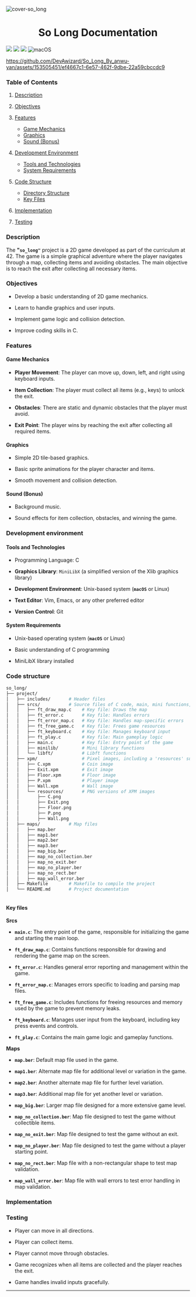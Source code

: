 ![cover-so_long](https://github.com/DevAwizard/So_Long_By_anwu-yan/assets/153505451/acb2c3f8-657c-4bae-a123-38845b1484b8)

<div align="center">
<h1>So Long Documentation</h1>
</div>


<img src="https://img.shields.io/badge/42-%23000000.svg?&style=for-the-badge&logo=42&logoColor=white" /> <img src="https://img.shields.io/badge/c-%23A8B9CC.svg?&style=for-the-badge&logo=c&logoColor=black" /> <img src="https://img.shields.io/badge/markdown-%23000000.svg?&style=for-the-badge&logo=markdown&logoColor=white">
![macOS](https://img.shields.io/badge/macOS-000000?style=for-the-badge&logo=macos&logoColor=F0F0F0)





https://github.com/DevAwizard/So_Long_By_anwu-yan/assets/153505451/ef4667c1-6e57-462f-9dbe-22a59cbccdc9





### Table of Contents

1. [Description](#description)

2. [Objectives](#objectives)

3. [Features](#features)
   - [Game Mechanics](#game-mechanics)
   - [Graphics](#graphics)
   - [Sound (Bonus)](#sound-bonus)

4. [Development Environment](#development-environment)
   - [Tools and Technologies](#tools-and-technologies)
   - [System Requirements](#system-requirements)

5. [Code Structure](#code-structure)
   - [Directory Structure](#directory-structure)
   - [Key Files](#key-files)

6. [Implementation](#implementation)

7. [Testing](#testing)




### Description

The **"`so_long"`** project is a 2D game developed as part of the curriculum at 42. The game is a simple graphical adventure where the player navigates through a map, collecting items and avoiding obstacles. The main objective is to reach the exit after collecting all necessary items.

### Objectives

- Develop a basic understanding of 2D game mechanics.

- Learn to handle graphics and user inputs.

- Implement game logic and collision detection.

- Improve coding skills in C.


### Features

#### Game Mechanics

- **Player Movement**: The player can move up, down, left, and right using keyboard inputs.

- **Item Collection**: The player must collect all items (e.g., keys) to unlock the exit.

- **Obstacles**: There are static and dynamic obstacles that the player must avoid.

- **Exit Point**: The player wins by reaching the exit after collecting all required items.

#### Graphics

- Simple 2D tile-based graphics.

- Basic sprite animations for the player character and items.

- Smooth movement and collision detection.

#### Sound (Bonus)

- Background music.

- Sound effects for item collection, obstacles, and winning the game.

### Development environment


#### Tools and Technologies
- Programming Language: C

- **Graphics Library**: `MiniLibX` (a simplified version of the Xlib graphics library)

- **Development Environment**: Unix-based system (**`macOS`** or Linux)

- **Text Editor**: Vim, Emacs, or any other preferred editor

- **Version Control**: Git

#### System Requirements

- Unix-based operating system (**`macOS`** or Linux)

- Basic understanding of C programming

- MiniLibX library installed

### Code structure

```bash
so_long/
├── project/
│   ├── includes/       # Header files 
│   ├── srcs/           # Source files of C code, main, mini functions, and inside, minilib and libft
│   │   ├── ft_draw_map.c    # Key file: Draws the map
│   │   ├── ft_error.c       # Key file: Handles errors
│   │   ├── ft_error_map.c   # Key file: Handles map-specific errors
│   │   ├── ft_free_game.c   # Key file: Frees game resources
│   │   ├── ft_keyboard.c    # Key file: Manages keyboard input
│   │   ├── ft_play.c        # Key file: Main gameplay logic
│   │   ├── main.c           # Key file: Entry point of the game
│   │   ├── minilib/         # Mini library functions
│   │   └── libft/           # Libft functions
│   ├── xpm/                 # Pixel images, including a 'resources' subfolder with PNG files
│   │   ├── C.xpm            # Coin image
│   │   ├── Exit.xpm         # Exit image
│   │   ├── Floor.xpm        # Floor image
│   │   ├── P.xpm            # Player image
│   │   ├── Wall.xpm         # Wall image
│   │   └── resources/       # PNG versions of XPM images
│   │       ├── C.png
│   │       ├── Exit.png
│   │       ├── Floor.png
│   │       ├── P.png
│   │       ├── Wall.png
│   ├── maps/           # Map files
│   │   ├── map.ber
│   │   ├── map1.ber
│   │   ├── map2.ber
│   │   ├── map3.ber
│   │   ├── map_big.ber
│   │   ├── map_no_collection.ber
│   │   ├── map_no_exit.ber
│   │   ├── map_no_player.ber
│   │   ├── map_no_rect.ber
│   │   ├── map_wall_error.ber
│   ├── Makefile        # Makefile to compile the project
│   └── README.md       # Project documentation



```

#### Key files

**Srcs**

- **`main.c`**: The entry point of the game, responsible for initializing the game and starting the main loop.

- **`ft_draw_map.c`**: Contains functions responsible for drawing and rendering the game map on the screen.

- **`ft_error.c`**: Handles general error reporting and management within the game.

- **`ft_error_map.c`**: Manages errors specific to loading and parsing map files.

- **`ft_free_game.c`**:  Includes functions for freeing resources and memory used by the game to prevent memory leaks.

- **`ft_keyboard.c`**: Manages user input from the keyboard, including key press events and controls.

- **`ft_play.c`**: Contains the main game logic and gameplay functions.


**Maps**

- **`map.ber`**: Default map file used in the game.

- **`map1.ber`**: Alternate map file for additional level or variation in the game.

- **`map2.ber`**: Another alternate map file for further level variation.

- **`map3.ber`**: Additional map file for yet another level or variation.

- **`map_big.ber`**: Larger map file designed for a more extensive game level.

- **`map_no_collection.ber`**: Map file designed to test the game without collectible items.

- **`map_no_exit.ber`**: Map file designed to test the game without an exit.

- **`map_no_player.ber`**: Map file designed to test the game without a player starting point.

- **`map_no_rect.ber`**: Map file with a non-rectangular shape to test map validation.

- **`map_wall_error.ber`**: Map file with wall errors to test error handling in map validation.

### Implementation 


### Testing

- Player can move in all directions.

- Player can collect items.

- Player cannot move through obstacles.

- Game recognizes when all items are collected and the player reaches the exit.

- Game handles invalid inputs gracefully.


---
